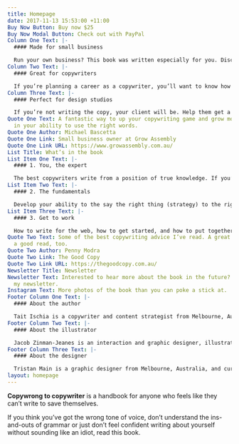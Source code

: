 ```yaml
---
title: Homepage
date: 2017-11-13 15:53:00 +11:00
Buy Now Button: Buy now $25
Buy Now Modal Button: Check out with PayPal
Column One Text: |-
  #### Made for small business

  Run your own business? This book was written especially for you. Discover how to make words work in your favour while learning the fundamentals to write your own copy.
Column Two Text: |-
  #### Great for copywriters

  If you’re planning a career as a copywriter, you’ll want to know how to explain the basic concepts to your clients. Reading this book will increase your knowledge, skill and confidence.
Column Three Text: |-
  #### Perfect for design studios

  If you’re not writing the copy, your client will be. Help them get a head start by giving your clients a strong introduction to writing with purpose.
Quote One Text: A fantastic way to up your copywriting game and grow more confident
  in your ability to use the right words.
Quote One Author: Michael Bascetta
Quote One Link: Small business owner at Grow Assembly
Quote One Link URL: https://www.growassembly.com.au/
List Title: What’s in the book
List Item One Text: |-
  #### 1. You, the expert

  The best copywriters write from a position of true knowledge. If you’re a business owner, you’re your own best copywriter.
List Item Two Text: |-
  #### 2. The fundamentals

  Develop your ability to the say the right thing (strategy) to the right people (audience) in the right way (grammar).
List Item Three Text: |-
  #### 3. Get to work

  How to write for the web, how to get started, and how to put together a brief.
Quote Two Text: Some of the best copywriting advice I’ve read. A great resource and
  a good read, too.
Quote Two Author: Penny Modra
Quote Two Link: The Good Copy
Quote Two Link URL: https://thegoodcopy.com.au/
Newsletter Title: Newsletter
Newsletter Text: Interested to hear more about the book in the future? Sign up to
  my newsletter.
Instagram Text: More photos of the book than you can poke a stick at.
Footer Column One Text: |-
  #### About the author

  Tait Ischia is a copywriter and content strategist from Melbourne, Australia. He has been writing copy since 2007.
Footer Column Two Text: |-
  #### About the illustrator

  Jacob Zinman-Jeanes is an interaction and graphic designer, illustrator and musician currently living in Melbourne, Australia.
Footer Column Three Text: |-
  #### About the designer

  Tristan Main is a graphic designer from Melbourne, Australia, and currently works in the publishing industry.
layout: homepage
---
```


**Copywrong to copywriter** is a handbook for anyone who feels like they can’t write to save themselves.

If you think you’ve got the wrong tone of voice, don’t understand the ins-and-outs of grammar or just don’t feel confident writing about yourself without sounding like an idiot, read this book.
